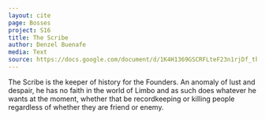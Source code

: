 ```yaml
---
layout: cite
page: Bosses
project: S16
title: The Scribe
author: Denzel Buenafe
media: Text
source: https://docs.google.com/document/d/1K4H1369GSCRFLteF23n1rjDf_tke8aqb4F7cfBas3RI/edit?usp=sharing
---
```

The Scribe is the keeper of history for the Founders. An anomaly of lust and despair, he has no faith in the world of Limbo and as such does whatever he wants at the moment, whether that be recordkeeping or killing people regardless of whether they are friend or enemy.
